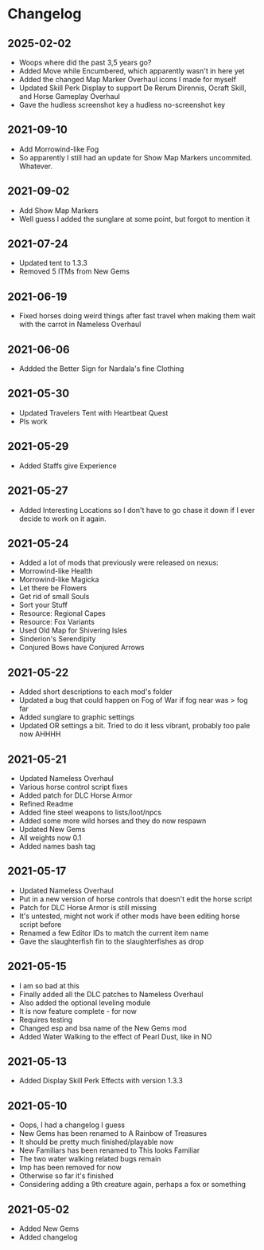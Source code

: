 # Changelog

## 2025-02-02

- Woops where did the past 3,5 years go?
- Added Move while Encumbered, which apparently wasn't in here yet
- Added the changed Map Marker Overhaul icons I made for myself
- Updated Skill Perk Display to support De Rerum Dirennis, Ocraft Skill, and Horse Gameplay Overhaul
- Gave the hudless screenshot key a hudless no-screenshot key

## 2021-09-10

- Add Morrowind-like Fog
- So apparently I still had an update for Show Map Markers uncommited. Whatever.

## 2021-09-02

- Add Show Map Markers
- Well guess I added the sunglare at some point, but forgot to mention it

## 2021-07-24

- Updated tent to 1.3.3
- Removed 5 ITMs from New Gems

## 2021-06-19

- Fixed horses doing weird things after fast travel when making them wait with the carrot in Nameless Overhaul

## 2021-06-06

- Addded the Better Sign for Nardala's fine Clothing

## 2021-05-30

- Updated Travelers Tent with Heartbeat Quest
- Pls work

## 2021-05-29

- Added Staffs give Experience

## 2021-05-27

- Added Interesting Locations so I don't have to go chase it down if I ever decide to work on it again.

## 2021-05-24

- Added a lot of mods that previously were released on nexus:
- Morrowind-like Health
- Morrowind-like Magicka
- Let there be Flowers
- Get rid of small Souls
- Sort your Stuff
- Resource: Regional Capes
- Resource: Fox Variants
- Used Old Map for Shivering Isles
- Sinderion's Serendipity
- Conjured Bows have Conjured Arrows

## 2021-05-22

- Added short descriptions to each mod's folder
- Updated a bug that could happen on Fog of War if fog near was > fog far
- Added sunglare to graphic settings
- Updated OR settings a bit. Tried to do it less vibrant, probably too pale now AHHHH

## 2021-05-21

- Updated Nameless Overhaul
- Various horse control script fixes
- Added patch for DLC Horse Armor
- Refined Readme
- Added fine steel weapons to lists/loot/npcs
- Added some more wild horses and they do now respawn
- Updated New Gems
- All weights now 0.1
- Added names bash tag

## 2021-05-17

- Updated Nameless Overhaul
- Put in a new version of horse controls that doesn't edit the horse script
- Patch for DLC Horse Armor is still missing
- It's untested, might not work if other mods have been editing horse script before
- Renamed a few Editor IDs to match the current item name
- Gave the slaughterfish fin to the slaughterfishes as drop

## 2021-05-15

- I am so bad at this
- Finally added all the DLC patches to Nameless Overhaul
- Also added the optional leveling module
- It is now feature complete - for now
- Requires testing
- Changed esp and bsa name of the New Gems mod
- Added Water Walking to the effect of Pearl Dust, like in NO

## 2021-05-13

- Added Display Skill Perk Effects with version 1.3.3

## 2021-05-10

- Oops, I had a changelog I guess
- New Gems has been renamed to A Rainbow of Treasures
- It should be pretty much finished/playable now
- New Familiars has been renamed to This looks Familiar
- The two water walking related bugs remain 
- Imp has been removed for now
- Otherwise so far it's finished
- Considering adding a 9th creature again, perhaps a fox or something

## 2021-05-02

- Added New Gems
- Added changelog
